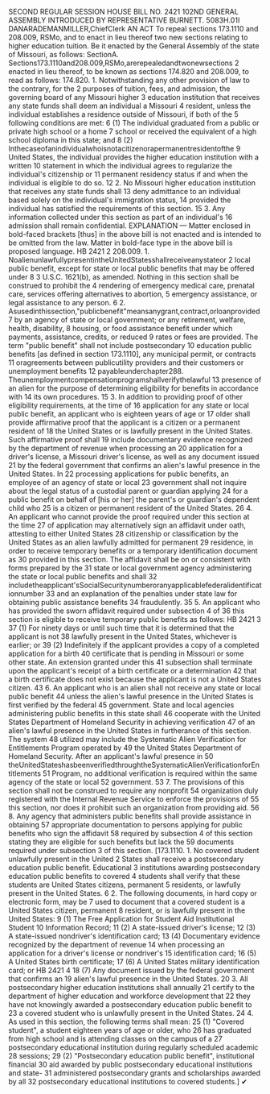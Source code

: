 SECOND REGULAR SESSION
HOUSE BILL NO. 2421
102ND GENERAL ASSEMBLY
INTRODUCED BY REPRESENTATIVE BURNETT.
5083H.01I DANARADEMANMILLER,ChiefClerk
AN ACT
To repeal sections 173.1110 and 208.009, RSMo, and to enact in lieu thereof two new
sections relating to higher education tuition.
Be it enacted by the General Assembly of the state of Missouri, as follows:
SectionA. Sections173.1110and208.009,RSMo,arerepealedandtwonewsections
2 enacted in lieu thereof, to be known as sections 174.820 and 208.009, to read as follows:
174.820. 1. Notwithstanding any other provision of law to the contrary, for the
2 purposes of tuition, fees, and admission, the governing board of any Missouri higher
3 education institution that receives any state funds shall deem an individual a Missouri
4 resident, unless the individual establishes a residence outside of Missouri, if both of the
5 following conditions are met:
6 (1) The individual graduated from a public or private high school or a home
7 school or received the equivalent of a high school diploma in this state; and
8 (2) Inthecaseofanindividualwhoisnotacitizenorapermanentresidentofthe
9 United States, the individual provides the higher education institution with a written
10 statement in which the individual agrees to regularize the individual's citizenship or
11 permanent residency status if and when the individual is eligible to do so.
12 2. No Missouri higher education institution that receives any state funds shall
13 deny admittance to an individual based solely on the individual's immigration status,
14 provided the individual has satisfied the requirements of this section.
15 3. Any information collected under this section as part of an individual's
16 admission shall remain confidential.
EXPLANATION — Matter enclosed in bold-faced brackets [thus] in the above bill is not enacted and is
intended to be omitted from the law. Matter in bold-face type in the above bill is proposed language.
HB 2421 2
208.009. 1. NoalienunlawfullypresentintheUnitedStatesshallreceiveanystateor
2 local public benefit, except for state or local public benefits that may be offered under 8
3 U.S.C. 1621(b), as amended. Nothing in this section shall be construed to prohibit the
4 rendering of emergency medical care, prenatal care, services offering alternatives to abortion,
5 emergency assistance, or legal assistance to any person.
6 2. Asusedinthissection,"publicbenefit"meansanygrant,contract,orloanprovided
7 by an agency of state or local government; or any retirement, welfare, health, disability,
8 housing, or food assistance benefit under which payments, assistance, credits, or reduced
9 rates or fees are provided. The term "public benefit" shall not include postsecondary
10 education public benefits [as defined in section 173.1110], any municipal permit, or contracts
11 oragreements between publicutility providers and their customers or unemployment benefits
12 payableunderchapter288. Theunemploymentcompensationprogramshallverifythelawful
13 presence of an alien for the purpose of determining eligibility for benefits in accordance with
14 its own procedures.
15 3. In addition to providing proof of other eligibility requirements, at the time of
16 application for any state or local public benefit, an applicant who is eighteen years of age or
17 older shall provide affirmative proof that the applicant is a citizen or a permanent resident of
18 the United States or is lawfully present in the United States. Such affirmative proof shall
19 include documentary evidence recognized by the department of revenue when processing an
20 application for a driver's license, a Missouri driver's license, as well as any document issued
21 by the federal government that confirms an alien's lawful presence in the United States. In
22 processing applications for public benefits, an employee of an agency of state or local
23 government shall not inquire about the legal status of a custodial parent or guardian applying
24 for a public benefit on behalf of [his or her] the parent's or guardian's dependent child who
25 is a citizen or permanent resident of the United States.
26 4. An applicant who cannot provide the proof required under this section at the time
27 of application may alternatively sign an affidavit under oath, attesting to either United States
28 citizenship or classification by the United States as an alien lawfully admitted for permanent
29 residence, in order to receive temporary benefits or a temporary identification document as
30 provided in this section. The affidavit shall be on or consistent with forms prepared by the
31 state or local government agency administering the state or local public benefits and shall
32 includetheapplicant'sSocialSecuritynumberoranyapplicablefederalidentificationnumber
33 and an explanation of the penalties under state law for obtaining public assistance benefits
34 fraudulently.
35 5. An applicant who has provided the sworn affidavit required under subsection 4 of
36 this section is eligible to receive temporary public benefits as follows:
HB 2421 3
37 (1) For ninety days or until such time that it is determined that the applicant is not
38 lawfully present in the United States, whichever is earlier; or
39 (2) Indefinitely if the applicant provides a copy of a completed application for a birth
40 certificate that is pending in Missouri or some other state. An extension granted under this
41 subsection shall terminate upon the applicant's receipt of a birth certificate or a determination
42 that a birth certificate does not exist because the applicant is not a United States citizen.
43 6. An applicant who is an alien shall not receive any state or local public benefit
44 unless the alien's lawful presence in the United States is first verified by the federal
45 government. State and local agencies administering public benefits in this state shall
46 cooperate with the United States Department of Homeland Security in achieving verification
47 of an alien's lawful presence in the United States in furtherance of this section. The system
48 utilized may include the Systematic Alien Verification for Entitlements Program operated by
49 the United States Department of Homeland Security. After an applicant's lawful presence in
50 theUnitedStateshasbeenverifiedthroughtheSystematicAlienVerificationforEntitlements
51 Program, no additional verification is required within the same agency of the state or local
52 government.
53 7. The provisions of this section shall not be construed to require any nonprofit
54 organization duly registered with the Internal Revenue Service to enforce the provisions of
55 this section, nor does it prohibit such an organization from providing aid.
56 8. Any agency that administers public benefits shall provide assistance in obtaining
57 appropriate documentation to persons applying for public benefits who sign the affidavit
58 required by subsection 4 of this section stating they are eligible for such benefits but lack the
59 documents required under subsection 3 of this section.
[173.1110. 1. No covered student unlawfully present in the United
2 States shall receive a postsecondary education public benefit. Educational
3 institutions awarding postsecondary education public benefits to covered
4 students shall verify that these students are United States citizens, permanent
5 residents, or lawfully present in the United States.
6 2. The following documents, in hard copy or electronic form, may be
7 used to document that a covered student is a United States citizen, permanent
8 resident, or is lawfully present in the United States:
9 (1) The Free Application for Student Aid Institutional Student
10 Information Record;
11 (2) A state-issued driver's license;
12 (3) A state-issued nondriver's identification card;
13 (4) Documentary evidence recognized by the department of revenue
14 when processing an application for a driver's license or nondriver's
15 identification card;
16 (5) A United States birth certificate;
17 (6) A United States military identification card; or
HB 2421 4
18 (7) Any document issued by the federal government that confirms an
19 alien's lawful presence in the United States.
20 3. All postsecondary higher education institutions shall annually
21 certify to the department of higher education and workforce development that
22 they have not knowingly awarded a postsecondary education public benefit to
23 a covered student who is unlawfully present in the United States.
24 4. As used in this section, the following terms shall mean:
25 (1) "Covered student", a student eighteen years of age or older, who
26 has graduated from high school and is attending classes on the campus of a
27 postsecondary educational institution during regularly scheduled academic
28 sessions;
29 (2) "Postsecondary education public benefit", institutional financial
30 aid awarded by public postsecondary educational institutions and state-
31 administered postsecondary grants and scholarships awarded by all
32 postsecondary educational institutions to covered students.]
✔
